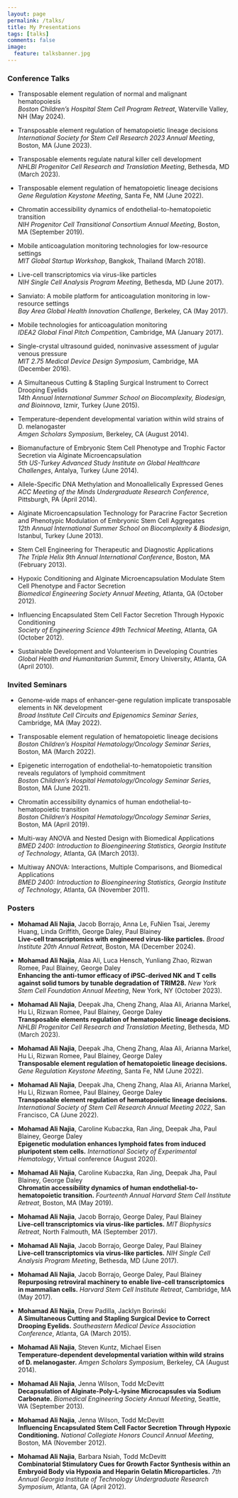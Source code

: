 ```yaml
---
layout: page
permalink: /talks/
title: My Presentations
tags: [talks]
comments: false
image:
  feature: talksbanner.jpg
---
```



### Conference Talks

*  Transposable element regulation of normal and malignant hematopoiesis<br>
<i>Boston Children’s Hospital Stem Cell Program Retreat</i>, Waterville Valley, NH (May 2024).

*  Transposable element regulation of hematopoietic lineage decisions<br>
<i>International Society for Stem Cell Research 2023 Annual Meeting</i>, Boston, MA (June 2023).

*  Transposable elements regulate natural killer cell development<br>
<i>NHLBI Progenitor Cell Research and Translation Meeting</i>, Bethesda, MD (March 2023).

*  Transposable element regulation of hematopoietic lineage decisions<br>
<i>Gene Regulation Keystone Meeting</i>, Santa Fe, NM (June 2022).

* Chromatin accessibility dynamics of endothelial-to-hematopoietic transition<br>
<i>NIH Progenitor Cell Transitional Consortium Annual Meeting</i>, Boston, MA (September 2019).

* Mobile anticoagulation monitoring technologies for low-resource settings<br>
<i>MIT Global Startup Workshop</i>, Bangkok, Thailand (March 2018).

* Live-cell transcriptomics via virus-like particles<br>
<i>NIH Single Cell Analysis Program Meeting</i>, Bethesda, MD (June 2017).

* Sanviato: A mobile platform for anticoagulation monitoring in low-resource settings<br>
<i>Bay Area Global Health Innovation Challenge</i>, Berkeley, CA (May 2017).

* Mobile technologies for anticoagulation monitoring<br>
<i>IDEA2 Global Final Pitch Competition</i>, Cambridge, MA (January 2017).

* Single-crystal ultrasound guided, noninvasive assessment of jugular venous pressure<br>
<i>MIT 2.75 Medical Device Design Symposium</i>, Cambridge, MA (December 2016).

* A Simultaneous Cutting & Stapling Surgical Instrument to Correct Drooping Eyelids<br>
<i>14th Annual International Summer School on Biocomplexity, Biodesign, and Bioinnova</i>, Izmir, Turkey (June 2015).

* Temperature-dependent developmental variation within wild strains of D. melanogaster<br>
<i>Amgen Scholars Symposium</i>, Berkeley, CA (August 2014).

* Biomanufacture of Embryonic Stem Cell Phenotype and Trophic Factor Secretion via Alginate Microencapsulation<br>
<i>5th US-Turkey Advanced Study Institute on Global Healthcare Challenges</i>, Antalya, Turkey (June 2014).

* Allele-Specific DNA Methylation and Monoallelically Expressed Genes<br>
<i>ACC Meeting of the Minds Undergraduate Research Conference</i>, Pittsburgh, PA (April 2014).

* Alginate Microencapsulation Technology for Paracrine Factor Secretion and Phenotypic Modulation of Embryonic Stem Cell Aggregates<br>
<i>12th Annual International Summer School on Biocomplexity & Biodesign</i>, Istanbul, Turkey (June 2013).

* Stem Cell Engineering for Therapeutic and Diagnostic Applications<br>
<i>The Triple Helix 9th Annual International Conference</i>, Boston, MA (February 2013).

* Hypoxic Conditioning and Alginate Microencapsulation Modulate Stem Cell Phenotype and Factor Secretion<br>
<i>Biomedical Engineering Society Annual Meeting</i>, Atlanta, GA (October 2012).

* Influencing Encapsulated Stem Cell Factor Secretion Through Hypoxic Conditioning<br>
<i>Society of Engineering Science 49th Technical Meeting</i>, Atlanta, GA (October 2012).

* Sustainable Development and Volunteerism in Developing Countries<br>
<i>Global Health and Humanitarian Summit</i>, Emory University, Atlanta, GA (April 2010).


### Invited Seminars

* Genome-wide maps of enhancer-gene regulation implicate transposable elements in NK development<br>
<i>Broad Institute Cell Circuits and Epigenomics Seminar Series</i>, Cambridge, MA (May 2022).

* Transposable element regulation of hematopoietic lineage decisions<br>
<i>Boston Children’s Hospital Hematology/Oncology Seminar Series</i>, Boston, MA (March 2022).

* Epigenetic interrogation of endothelial-to-hematopoietic transition reveals regulators of lymphoid commitment<br>
<i>Boston Children’s Hospital Hematology/Oncology Seminar Series</i>, Boston, MA (June 2021).

* Chromatin accessibility dynamics of human endothelial-to-hematopoietic transition<br>
<i>Boston Children’s Hospital Hematology/Oncology Seminar Series</i>, Boston, MA (April 2019).

* Multi-way ANOVA and Nested Design with Biomedical Applications<br>
<i>BMED 2400: Introduction to Bioengineering Statistics, Georgia Institute of Technology</i>, Atlanta, GA (March 2013).

* Multiway ANOVA: Interactions, Multiple Comparisons, and Biomedical Applications<br>
<i>BMED 2400: Introduction to Bioengineering Statistics, Georgia Institute of Technology</i>, Atlanta, GA (November 2011).


### Posters

* <b>Mohamad Ali Najia</b>, Jacob Borrajo, Anna Le, FuNien Tsai, Jeremy Huang, Linda Griffith, George Daley, Paul Blainey<br>
<b>Live-cell transcriptomics with engineered virus-like particles.</b> <i>Broad Institute 20th Annual Retreat</i>, Boston, MA (December 2024).

* <b>Mohamad Ali Najia</b>, Alaa Ali, Luca Hensch, Yunliang Zhao, Rizwan Romee, Paul Blainey, George Daley<br>
<b>Enhancing the anti-tumor efficacy of iPSC-derived NK and T cells against solid tumors by tunable degradation of TRIM28.</b> <i>New York Stem Cell Foundation Annual Meeting</i>, New York, NY (October 2023).

* <b>Mohamad Ali Najia</b>, Deepak Jha, Cheng Zhang, Alaa Ali, Arianna Markel, Hu Li, Rizwan Romee, Paul Blainey, George Daley<br>
<b>Transposable elements regulation of hematopoietic lineage decisions.</b> <i>NHLBI Progenitor Cell Research and Translation Meeting</i>, Bethesda, MD (March 2023).

* <b>Mohamad Ali Najia</b>, Deepak Jha, Cheng Zhang, Alaa Ali, Arianna Markel, Hu Li, Rizwan Romee, Paul Blainey, George Daley<br>
<b>Transposable element regulation of hematopoietic lineage decisions.</b> <i>Gene Regulation Keystone Meeting</i>, Santa Fe, NM (June 2022).

* <b>Mohamad Ali Najia</b>, Deepak Jha, Cheng Zhang, Alaa Ali, Arianna Markel, Hu Li, Rizwan Romee, Paul Blainey, George Daley<br>
<b>Transposable element regulation of hematopoietic lineage decisions.</b> <i>International Society of Stem Cell Research Annual Meeting 2022</i>, San Francisco, CA (June 2022).

* <b>Mohamad Ali Najia</b>, Caroline Kubaczka, Ran Jing, Deepak Jha, Paul Blainey, George Daley<br>
<b>Epigenetic modulation enhances lymphoid fates from induced pluripotent stem cells.</b> <i>International Society of Experimental Hematology</i>, Virtual conference (August 2020).

* <b>Mohamad Ali Najia</b>, Caroline Kubaczka, Ran Jing, Deepak Jha, Paul Blainey, George Daley<br>
<b>Chromatin accessibility dynamics of human endothelial-to-hematopoietic transition.</b> <i>Fourteenth Annual Harvard Stem Cell Institute Retreat</i>, Boston, MA (May 2019).

* <b>Mohamad Ali Najia</b>, Jacob Borrajo, George Daley, Paul Blainey<br>
<b>Live-cell transcriptomics via virus-like particles.</b> <i>MIT Biophysics Retreat</i>, North Falmouth, MA (September 2017).

* <b>Mohamad Ali Najia</b>, Jacob Borrajo, George Daley, Paul Blainey<br>
<b>Live-cell transcriptomics via virus-like particles.</b> <i>NIH Single Cell Analysis Program Meeting</i>, Bethesda, MD (June 2017).

* <b>Mohamad Ali Najia</b>, Jacob Borrajo, George Daley, Paul Blainey<br>
<b>Repurposing retroviral machinery to enable live-cell transcriptomics in mammalian cells.</b> <i>Harvard Stem Cell Institute Retreat</i>, Cambridge, MA (May 2017).

* <b>Mohamad Ali Najia</b>, Drew Padilla, Jacklyn Borinski<br>
<b>A Simultaneous Cutting and Stapling Surgical Device to Correct Drooping Eyelids.</b> <i>Southeastern Medical Device Association Conference</i>, Atlanta, GA (March 2015).

* <b>Mohamad Ali Najia</b>, Steven Kuntz, Michael Eisen<br>
<b>Temperature-dependent developmental variation within wild strains of D. melanogaster.</b> <i>Amgen Scholars Symposium</i>, Berkeley, CA (August 2014).

* <b>Mohamad Ali Najia</b>, Jenna Wilson, Todd McDevitt<br>
<b>Decapsulation of Alginate-Poly-L-lysine Microcapsules via Sodium Carbonate.</b> <i>Biomedical Engineering Society Annual Meeting</i>, Seattle, WA (September 2013).

* <b>Mohamad Ali Najia</b>, Jenna Wilson, Todd McDevitt<br>
<b>Influencing Encapsulated Stem Cell Factor Secretion Through Hypoxic Conditioning.</b> <i>National Collegiate Honors Council Annual Meeting</i>, Boston, MA (November 2012).

* <b>Mohamad Ali Najia</b>, Barbara Nsiah, Todd McDevitt<br>
<b>Combinatorial Stimulatory Cues for Growth Factor Synthesis within an Embryoid Body via Hypoxia and Heparin Gelatin Microparticles.</b> <i>7th Annual Georgia Institute of Technology Undergraduate Research Symposium</i>, Atlanta, GA (April 2012).


